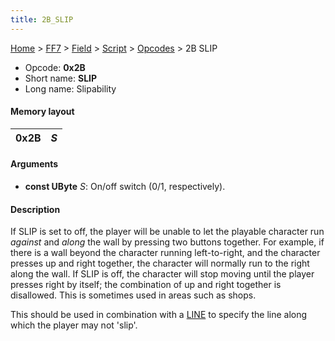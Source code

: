 ```yaml
---
title: 2B_SLIP
---
```


[Home](../../../../Main_Page.md) > [FF7](../../../../FF7.md) > [Field](../../../Field.md) > [Script](../../Script.md) > [Opcodes](../Opcodes.md) > 2B SLIP

-   Opcode: **0x2B**
-   Short name: **SLIP**
-   Long name: Slipability

#### Memory layout

| 0x2B | *S* |
|------|-----|

#### Arguments

-   **const UByte** *S*: On/off switch (0/1, respectively).

#### Description

If SLIP is set to off, the player will be unable to let the playable character run *against* and *along* the wall by pressing two buttons together. For example, if there is a wall beyond the character running left-to-right, and the character presses up and right together, the character will normally run to the right along the wall. If SLIP is off, the character will stop moving until the player presses right by itself; the combination of up and right together is disallowed. This is sometimes used in areas such as shops.

This should be used in combination with a [LINE](D0_LINE.md) to specify the line along which the player may not 'slip'.
